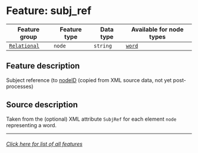 # Feature: subj_ref

Feature group | Feature type | Data type | Available for node types
---  | --- | --- | ---
[`Relational`](home.md#relational-features) | `node` | `string`  | [`word`](wordnodefeatures.md#readme)

## Feature description

Subject reference (to [nodeID](nodeID.md#readme) (copied from XML source data, not yet post-processes)

## Source description

Taken from the (optional) XML attribute `SubjRef` for each element `node` representing a word.

---
###### [Click here for list of all features](home.md#readme)
